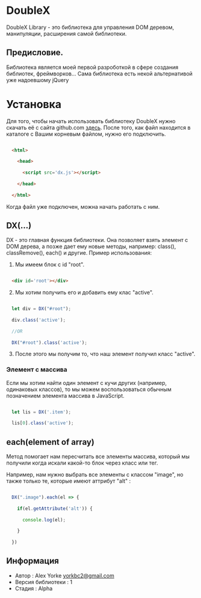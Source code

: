 # DoubleX
DoubleX Library - это библиотека для управления DOM деревом, манипуляции, расширения самой библиотеки.


## Предисловие.

Библиотека является моей первой разроботкой в сфере создания библиотек, фреймворков... Сама библиотека есть некой альтернативой уже надоевшому jQuery


# Установка

Для того, чтобы начать использовать библиотеку DoubleX нужно скачать её с сайта github.com [здесь](https://github.com/yorkbc2/doublex).
После того, как файл находится в каталоге с Вашим корневым файлом, нужно его подключить.
  
```html

  <html>
  
    <head>
    
      <script src='dx.js'></script>
      
    </head>
    
  </html>

```

Когда файл уже подключен, можна начать работать с ним.

## DX(...)

DX - это главная функция библиотеки. Она позволяет взять элемент с DOM дерева, а позже дает ему новые методы, например: class(), classRemove(), each() и другие.
Пример использования:

1) Мы имеем блок с id "root". 

```html

  <div id='root'></div>

```

2) Мы хотим получить его и добавить ему клас "active".

```javascript

  let div = DX("#root");
  
  div.class('active');
  
  //OR
  
  DX("#root").class('active');

```

3) После этого мы получим то, что наш элемент получил класс "active". 

### Элемент с массива

Если мы хотим найти один элемент с кучи других (например, одинаковых классов), то мы можем воспользоваться обычным позначением элемента массива в JavaScript.

```javascript

  let lis = DX('.item');
  
  lis[0].class('active');

```


## each(element of array)

Метод помогает нам пересчитать все элементы массива, который мы получили когда искали какой-то блок через класс или тег. 

Например, нам нужно выбрать все элементы с классом "image", но также только те, которые имеют аттрибут "alt" :

```javascript

  DX(".image").each(el => {
  
    if(el.getAttribute('alt')) {
    
      console.log(el);
      
    }
    
  })

```

## Информация

* Автор : Alex Yorke <yorkbc2@gmail.com>
* Версия библиотеки : 1
* Стадия : Alpha
